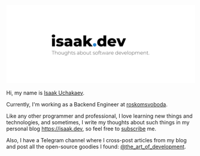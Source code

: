 <p align="center">
  <a target="_blank" href="https://isaak.dev">
  <img src="https://raw.githubusercontent.com/lk-geimfari/lk-geimfari.github.io/master/assets/images/other/preview.png" width="700"/>
  </a>
</p>


Hi, my name is [Isaak Uchakaev](https://isaak.dev/about/).

Currently, I'm working as a Backend Engineer at [roskomsvoboda](https://github.com/roskomsvoboda).

Like any other programmer and professional, I love learning new things and technologies, and sometimes, 
I write my thoughts about such things in my personal blog https://isaak.dev, so feel free to [subscribe](https://isaak.dev/subscribe/) me. 

Also, I have a Telegram channel where I cross-post articles from my blog and post all
the open-source goodies I found: [@the_art_of_development](https://t.me/https://t.me/the_art_of_development).
